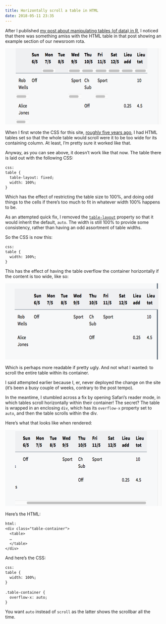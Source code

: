 ```yaml
---
title: Horizontally scroll a table in HTML
date: 2018-05-11 23:35
---
```


After I published [my post about manipulating tables (of data) in R][chsub], I noticed that there was something amiss with the HTML table in that post showing an example section of our newsroom rota.

[chsub]: https://www.robjwells.com/2018/05/table-manipulation-with-r/

<p class="full-width">
    <img
        src="/images/2018-05-11-table-fixed.png"
        alt="A screenshot showing a table laid out with table-layout: fixed in CSS, with many cells wrapping with scrollbars in an unreadable fashion."
        width=596
        height=245
        />
</p>

When I first wrote the CSS for this site, [roughly five years ago][redesign], I had HTML tables set so that the whole table would scroll were it to be too wide for its containing column. At least, I’m pretty sure it worked like that.

[redesign]: https://www.robjwells.com/2013/07/five-different-kinds-of-grey/

Anyway, as you can see above, it doesn’t work like that now. The table there is laid out with the following CSS:

    css:
    table {
      table-layout: fixed;
      width: 100%;
    }

Which has the effect of restricting the table size to 100%, and doing odd things to the cells if there’s too much to fit in whatever width 100% happens to be.

As an attempted quick fix, I removed the [`table-layout`][table-layout] property so that it would inherit the default, `auto`. The width is still 100% to provide some consistency, rather than having an odd assortment of table widths.

[table-layout]: https://developer.mozilla.org/en-US/docs/Web/CSS/table-layout

So the CSS is now this:

    css:
    table {
      width: 100%;
    }

This has the effect of having the table overflow the container horizontally if the content is too wide, like so:

<p class="full-width">
    <img
        src="/images/2018-05-11-table-auto.png"
        alt="A screenshot showing a table laid out with table-layout: auto in CSS, with the table overflowing its container horizontally."
        width=596
        height=245
        />
</p>

Which is perhaps more readable if pretty ugly. And not what I wanted: to scroll the entire table within its container.

I said attempted earlier because I, er, never deployed the change on the site (it’s been a busy couple of weeks, contrary to the post tempo).

In the meantime, I stumbled across a fix by opening Safari’s reader mode, in which tables scroll horizontally within their container! The secret? The table is wrapped in an enclosing `div`, which has its `overflow-x` property set to `auto`, and then the table scrolls within the div.

Here’s what that looks like when rendered:

<p class="full-width">
    <img
        src="/images/2018-05-11-table-div.png"
        alt="A screenshot showing a table laid out and scrolling within a containing div with its overflow-x property set to auto."
        width=596
        height=245
        />
</p>

Here’s the HTML:

    html:
    <div class="table-container">
      <table>
      …
      </table>
    </div>

And here’s the CSS:

    css:
    table {
      width: 100%;
    }

    .table-container {
      overflow-x: auto;
    }

You want `auto` instead of `scroll` as the latter shows the scrollbar all the time. 
